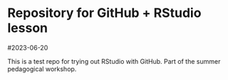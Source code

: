 # Repository for GitHub + RStudio lesson

#2023-06-20

This is a test repo for trying out RStudio with GitHub. Part of the summer 
pedagogical workshop.
